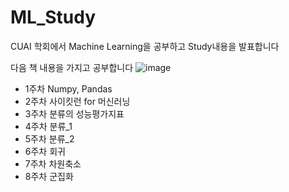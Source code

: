 # ML_Study
CUAI 학회에서 Machine Learning을 공부하고 Study내용을 발표합니다

다음 책 내용을 가지고 공부합니다
![image](https://github.com/Proverbs1603/ML_Study/assets/110598358/345b47e5-647a-49f5-abeb-b013bbec6fe1)


- 1주차 Numpy, Pandas
- 2주차 사이킷런 for 머신러닝
- 3주차 분류의 성능평가지표
- 4주차 분류_1
- 5주차 분류_2
- 6주차 회귀
- 7주차 차원축소
- 8주차 군집화
